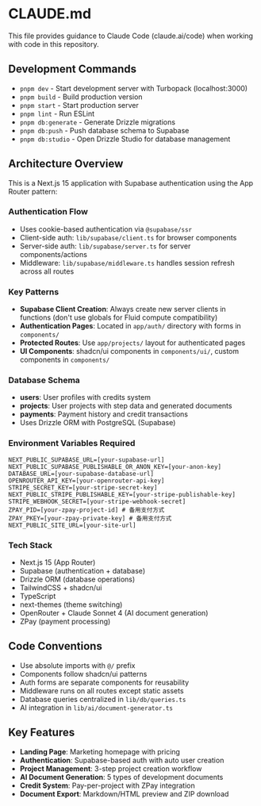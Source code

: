 # CLAUDE.md

This file provides guidance to Claude Code (claude.ai/code) when working with code in this repository.

## Development Commands

- `pnpm dev` - Start development server with Turbopack (localhost:3000)
- `pnpm build` - Build production version
- `pnpm start` - Start production server
- `pnpm lint` - Run ESLint
- `pnpm db:generate` - Generate Drizzle migrations
- `pnpm db:push` - Push database schema to Supabase
- `pnpm db:studio` - Open Drizzle Studio for database management

## Architecture Overview

This is a Next.js 15 application with Supabase authentication using the App Router pattern:

### Authentication Flow
- Uses cookie-based authentication via `@supabase/ssr`
- Client-side auth: `lib/supabase/client.ts` for browser components
- Server-side auth: `lib/supabase/server.ts` for server components/actions
- Middleware: `lib/supabase/middleware.ts` handles session refresh across all routes

### Key Patterns
- **Supabase Client Creation**: Always create new server clients in functions (don't use globals for Fluid compute compatibility)
- **Authentication Pages**: Located in `app/auth/` directory with forms in `components/`
- **Protected Routes**: Use `app/projects/` layout for authenticated pages
- **UI Components**: shadcn/ui components in `components/ui/`, custom components in `components/`

### Database Schema
- **users**: User profiles with credits system
- **projects**: User projects with step data and generated documents
- **payments**: Payment history and credit transactions
- Uses Drizzle ORM with PostgreSQL (Supabase)

### Environment Variables Required
```
NEXT_PUBLIC_SUPABASE_URL=[your-supabase-url]
NEXT_PUBLIC_SUPABASE_PUBLISHABLE_OR_ANON_KEY=[your-anon-key]
DATABASE_URL=[your-supabase-database-url]
OPENROUTER_API_KEY=[your-openrouter-api-key]
STRIPE_SECRET_KEY=[your-stripe-secret-key]
NEXT_PUBLIC_STRIPE_PUBLISHABLE_KEY=[your-stripe-publishable-key]
STRIPE_WEBHOOK_SECRET=[your-stripe-webhook-secret]
ZPAY_PID=[your-zpay-project-id] # 备用支付方式
ZPAY_PKEY=[your-zpay-private-key] # 备用支付方式  
NEXT_PUBLIC_SITE_URL=[your-site-url]
```

### Tech Stack
- Next.js 15 (App Router)
- Supabase (authentication + database)
- Drizzle ORM (database operations)
- TailwindCSS + shadcn/ui
- TypeScript
- next-themes (theme switching)
- OpenRouter + Claude Sonnet 4 (AI document generation)
- ZPay (payment processing)

## Code Conventions
- Use absolute imports with `@/` prefix
- Components follow shadcn/ui patterns
- Auth forms are separate components for reusability
- Middleware runs on all routes except static assets
- Database queries centralized in `lib/db/queries.ts`
- AI integration in `lib/ai/document-generator.ts`

## Key Features
- **Landing Page**: Marketing homepage with pricing
- **Authentication**: Supabase-based auth with auto user creation
- **Project Management**: 3-step project creation workflow
- **AI Document Generation**: 5 types of development documents
- **Credit System**: Pay-per-project with ZPay integration
- **Document Export**: Markdown/HTML preview and ZIP download